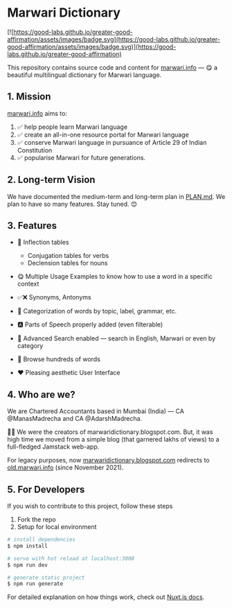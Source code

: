 #  Marwari Dictionary
[![https://good-labs.github.io/greater-good-affirmation/assets/images/badge.svg](https://good-labs.github.io/greater-good-affirmation/assets/images/badge.svg)](https://good-labs.github.io/greater-good-affirmation)

This repository contains source code and content for [marwari.info](https://marwari.info) — 😋 a beautiful multilingual dictionary for Marwari language. 

## 1. Mission 

[marwari.info](https://marwari.info) aims to:

1. ✅ help people learn Marwari language
2. ✅ create an all-in-one resource portal for Marwari language
3. ✅ conserve Marwari language in pursuance of Article 29 of Indian Constitution
4. ✅ popularise Marwari for future generations.

## 2. Long-term Vision

We have documented the medium-term and long-term plan in [PLAN.md](https://github.com/madrecha/marwaridictionary/blob/master/PLAN.md). We plan to have so many features. Stay tuned. 😊

## 3. Features


- 🧾 Inflection tables
    - Conjugation tables for verbs
    - Declension tables for nouns

- 😋 Multiple Usage Examples to know how to use a word in a specific context

- ✅❌ Synonyms, Antonyms

- 📂 Categorization of words by topic, label, grammar, etc.

- 🅰 Parts of Speech properly added (even filterable)

- 🔎 Advanced Search enabled — search in English, Marwari or even by category

- 💯 Browse hundreds of words

- ❤ Pleasing aesthetic User Interface

## 4. Who are we?

We are Chartered Accountants based in Mumbai (India) — CA @ManasMadrecha and CA @AdarshMadrecha.

💪🏻 We were the creators of marwaridictionary.blogspot.com. But, it was high time we moved from a simple blog (that garnered lakhs of views) to a full-fledged Jamstack web-app. 

For legacy purposes, now [marwaridictionary.blogspot.com](https://marwaridictionary.blogspot.com) redirects to [old.marwari.info](https://old.marwari.info) (since November 2021).

## 5. For Developers

If you wish to contribute to this project, follow these steps

1. Fork the repo
1. Setup for local environment

  ```bash
  # install dependencies
  $ npm install

  # serve with hot reload at localhost:3000
  $ npm run dev

  # generate static project
  $ npm run generate
  ```

  For detailed explanation on how things work, check out [Nuxt.js docs](https://nuxtjs.org).
